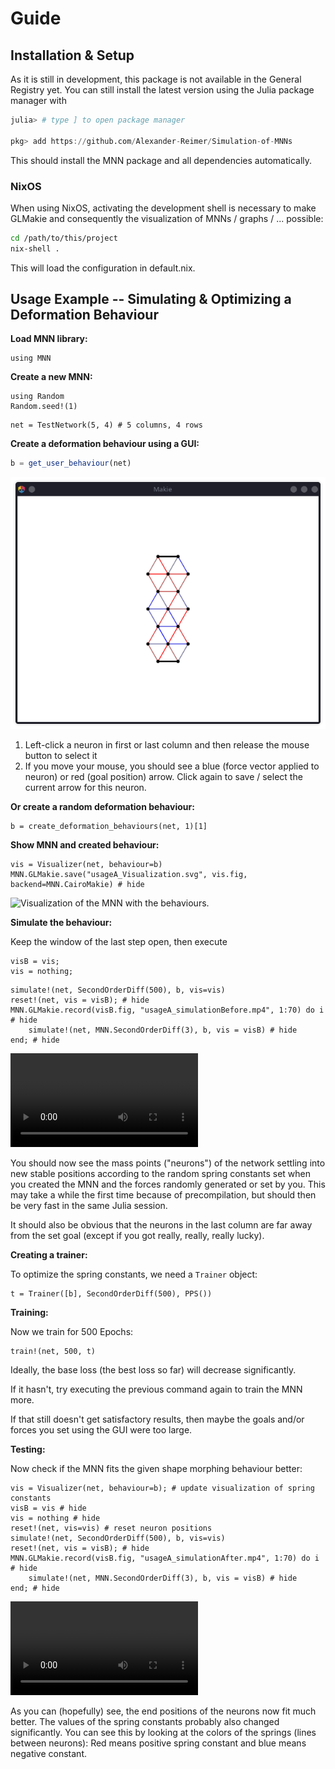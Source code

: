 # Guide

## Installation & Setup

As it is still in development, this package is not available in the General
Registry yet. You can still install the latest version using the Julia package
manager with

```julia
julia> # type ] to open package manager

pkg> add https://github.com/Alexander-Reimer/Simulation-of-MNNs
```

This should install the MNN package and all dependencies automatically.

### NixOS

When using NixOS, activating the development shell is necessary to make GLMakie
and consequently the visualization of MNNs / graphs / ... possible:

```bash
cd /path/to/this/project
nix-shell .
```

This will load the configuration in default.nix.

## Usage Example -- Simulating & Optimizing a Deformation Behaviour

**Load MNN library:**

```@repl usageA
using MNN
```

**Create a new MNN:**

```@setup usageA
using Random
Random.seed!(1)
```

```@repl usageA
net = TestNetwork(5, 4) # 5 columns, 4 rows
```

**Create a deformation behaviour using a GUI:**

```julia
b = get_user_behaviour(net)
```

![Screenshot of the GUI showing a MNN](DeformationGUI.png)

1. Left-click a neuron in first or last column and then release the mouse button to select it
2. If you move your mouse, you should see a blue (force vector applied to
   neuron) or red (goal position) arrow. Click again to save / select the current arrow for this neuron.

**Or create a random deformation behaviour:**

```@repl usageA
b = create_deformation_behaviours(net, 1)[1]
```

**Show MNN and created behaviour:**

```@repl usageA
vis = Visualizer(net, behaviour=b)
MNN.GLMakie.save("usageA_Visualization.svg", vis.fig, backend=MNN.CairoMakie) # hide
```

![Visualization of the MNN with the behaviours.](usageA_Visualization.svg)

**Simulate the behaviour:**

Keep the window of the last step open, then execute

```@setup usageA
visB = vis;
vis = nothing;
```

```@repl usageA
simulate!(net, SecondOrderDiff(500), b, vis=vis)
reset!(net, vis = visB); # hide
MNN.GLMakie.record(visB.fig, "usageA_simulationBefore.mp4", 1:70) do i # hide
    simulate!(net, MNN.SecondOrderDiff(3), b, vis = visB) # hide
end; # hide
```

![Video of the MNN being simulated with forces given in behaviour being applied. The end positions don't fit to the given goals.](usageA_simulationBefore.mp4)

You should now see the mass points ("neurons") of the network settling into new
stable positions according to the random spring constants set when you created
the MNN and the forces randomly generated or set by you. This may take a while
the first time because of precompilation, but should then be very fast in the
same Julia session.

It should also be obvious that the neurons in the last column are far away from
the set goal (except if you got really, really, really lucky).

**Creating a trainer:**

To optimize the spring constants, we need a `Trainer` object:

```@repl usageA
t = Trainer([b], SecondOrderDiff(500), PPS())
```

**Training:**

Now we train for 500 Epochs:

```@repl usageA
train!(net, 500, t)
```

Ideally, the base loss (the best loss so far) will decrease significantly.

If it hasn't, try executing the previous command again to train the MNN more.

If that still doesn't get satisfactory results, then maybe the goals and/or
forces you set using the GUI were too large.

**Testing:**

Now check if the MNN fits the given shape morphing behaviour better:

```@repl usageA
vis = Visualizer(net, behaviour=b); # update visualization of spring constants
visB = vis # hide
vis = nothing # hide
reset!(net, vis=vis) # reset neuron positions
simulate!(net, SecondOrderDiff(500), b, vis=vis)
reset!(net, vis = visB); # hide
MNN.GLMakie.record(visB.fig, "usageA_simulationAfter.mp4", 1:70) do i # hide
    simulate!(net, MNN.SecondOrderDiff(3), b, vis = visB) # hide
end; # hide
```

![Video of the MNN being simulated with forces given in behaviour being applied. The end positions now fit much better to the given goals.](usageA_simulationAfter.mp4)

As you can (hopefully) see, the end positions of the neurons now fit much
better. The values of the spring constants probably also changed significantly.
You can see this by looking at the colors of the springs (lines between
neurons): Red means positive spring constant and blue means negative constant.
